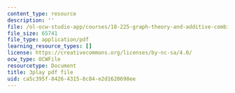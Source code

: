 ```yaml
---
content_type: resource
description: ''
file: /ol-ocw-studio-app/courses/18-225-graph-theory-and-additive-combinatorics-fall-2023/MlYhHsq_tOU_transcript.pdf
file_size: 65741
file_type: application/pdf
learning_resource_types: []
license: https://creativecommons.org/licenses/by-nc-sa/4.0/
ocw_type: OCWFile
resourcetype: Document
title: 3play pdf file
uid: ca5c395f-8426-4315-8c84-e2d1620698ee
---
```

